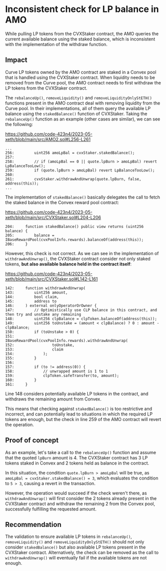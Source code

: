 # Inconsistent check for LP balance in AMO

While pulling LP tokens from the CVXStaker contract, the AMO queries the current available balance using the staked balance, which is inconsistent with the implementation of the withdraw function.

## Impact

Curve LP tokens owned by the AMO contract are staked in a Convex pool that is handled using the CVXStaker contract. When liquidity needs to be removed from the Curve pool, the AMO contract needs to first withdraw the LP tokens from the CVXStaker contract.

The `rebalanceUp()`, `removeLiquidity()` and `removeLiquidityOnlyStETH()` functions present in the AMO contract deal with removing liquidity from the Curve pool. In their implementations, all of them query the available LP balance using the `stakedBalance()` function of CVXStaker. Taking the `rebalanceUp()` function as an example (other cases are similar), we can see the following:

https://github.com/code-423n4/2023-05-xeth/blob/main/src/AMO2.sol#L256-L261

```solidity
...
256:         uint256 amoLpBal = cvxStaker.stakedBalance();
257: 
258:         // if (amoLpBal == 0 || quote.lpBurn > amoLpBal) revert LpBalanceTooLow();
259:         if (quote.lpBurn > amoLpBal) revert LpBalanceTooLow();
260: 
261:         cvxStaker.withdrawAndUnwrap(quote.lpBurn, false, address(this));
...
```

The implementation of `stakedBalance()` basically delegates the call to fetch the staked balance in the Convex reward pool contract:

https://github.com/code-423n4/2023-05-xeth/blob/main/src/CVXStaker.sol#L204-L206

```solidity
204:     function stakedBalance() public view returns (uint256 balance) {
205:         balance = IBaseRewardPool(cvxPoolInfo.rewards).balanceOf(address(this));
206:     }
```

However, this check is not correct. As we can see in the implementation of `withdrawAndUnwrap()`, the CVXStaker contract consider not only staked tokens, **but also available balance held in the contract itself**:

https://github.com/code-423n4/2023-05-xeth/blob/main/src/CVXStaker.sol#L142-L161

```solidity
142:     function withdrawAndUnwrap(
143:         uint256 amount,
144:         bool claim,
145:         address to
146:     ) external onlyOperatorOrOwner {
147:         // Optimistically use CLP balance in this contract, and then try and unstake any remaining
148:         uint256 clpBalance = clpToken.balanceOf(address(this));
149:         uint256 toUnstake = (amount < clpBalance) ? 0 : amount - clpBalance;
150:         if (toUnstake > 0) {
151:             IBaseRewardPool(cvxPoolInfo.rewards).withdrawAndUnwrap(
152:                 toUnstake,
153:                 claim
154:             );
155:         }
156: 
157:         if (to != address(0)) {
158:             // unwrapped amount is 1 to 1
159:             clpToken.safeTransfer(to, amount);
160:         }
161:     }
```

Line 148 considers potentially available LP tokens in the contract, and withdraws the remaining amount from Convex. 

This means that checking against `stakedBalance()` is too restrictive and incorrect, and can potentially lead to situations in which the required LP tokens are enough, but the check in line 259 of the AMO contract will revert the operation.

## Proof of concept

As an example, let's take a call to the `rebalanceUp()` function and assume that the quoted `lpBurn` amount is 4. The CVXStaker contract has 3 LP tokens staked in Convex and 2 tokens held as balance in the contract.

In this situation, the condition `quote.lpBurn > amoLpBal` will be true, as `amoLpBal = cvxStaker.stakedBalance() = 3`, which evaluates the condition to `5 > 3`, causing a revert in the transaction. 

However, the operation would succeed if the check weren't there, as `withdrawAndUnwrap()` will first consider the 2 tokens already present in the CVXStaker contract and withdraw the remaining 2 from the Convex pool, successfully fulfilling the requested amount.

## Recommendation

The validation to ensure available LP tokens in `rebalanceUp()`, `removeLiquidity()` and `removeLiquidityOnlyStETH()` should not only consider `stakedBalance()` but also available LP tokens present in the CVXStaker contract. Alternatively, the check can be removed as the call to `withdrawAndUnwrap()` will eventually fail if the available tokens are not enough.
